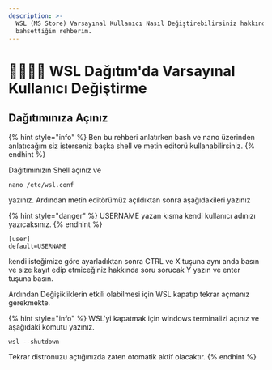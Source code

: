 ```yaml
---
description: >-
  WSL (MS Store) Varsayınal Kullanıcı Nasıl Değiştirebilirsiniz hakkında
  bahsettiğim rehberim.
---
```


# 👨👩👦👦 WSL Dağıtım'da Varsayınal Kullanıcı Değiştirme

## Dağıtımınıza Açınız

{% hint style="info" %}
Ben bu rehberi anlatırken bash ve nano üzerinden anlatıcağım siz isterseniz başka shell ve metin editorü kullanabilirsiniz.
{% endhint %}

Dağıtımınızın Shell açınız ve&#x20;

```
nano /etc/wsl.conf
```

yazınız. Ardından metin editörümüz açıldıktan sonra aşağıdakileri yazınız

{% hint style="danger" %}
USERNAME yazan kısma kendi kullanıcı adınızı yazıcaksınız.
{% endhint %}

```
[user]
default=USERNAME
```

kendi isteğimize göre ayarladıktan sonra CTRL ve X tuşuna aynı anda basın ve size kayıt edip etmiceğiniz hakkında soru sorucak Y yazın ve enter tuşuna basın.&#x20;

Ardından Değişikliklerin etkili olabilmesi için WSL kapatıp tekrar açmanız gerekmekte.

{% hint style="info" %}
WSL'yi kapatmak için windows terminalizi açınız ve aşağıdaki komutu yazınız.

```
wsl --shutdown
```

Tekrar distronuzu açtığınızda zaten otomatik aktif olacaktır.
{% endhint %}





